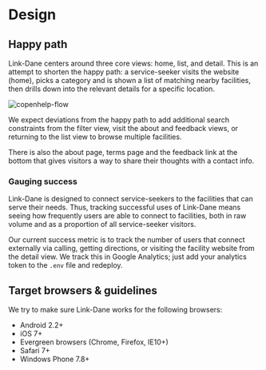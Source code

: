 # Design

## Happy path

Link-Dane centers around three core views: home, list, and detail. This is an attempt to shorten the happy path: a service-seeker visits the website (home), picks a category and is shown a list of matching nearby facilities, then drills down into the relevant details for a specific location.

![copenhelp-flow](https://cloud.githubusercontent.com/assets/1172767/11479559/efe71a98-9792-11e5-8314-2e9a698fe2d9.png)

We expect deviations from the happy path to add additional search constraints from the filter view, visit the about and feedback views, or returning to the list view to browse multiple facilities.

There is also the about page, terms page and the feedback link at the bottom that gives visitors a way to share their thoughts with a contact info.

### Gauging success

Link-Dane is designed to connect service-seekers to the facilities that can serve their needs. Thus, tracking successful uses of Link-Dane means seeing how frequently users are able to connect to facilities, both in raw volume and as a proportion of all service-seeker visitors.

Our current success metric is to track the number of users that connect externally via calling, getting directions, or visiting the facility website from the detail view. We track this in Google Analytics; just add your analytics token to the `.env` file and redeploy.

## Target browsers & guidelines

We try to make sure Link-Dane works for the following browsers:

* Android 2.2+
* iOS 7+
* Evergreen browsers (Chrome, Firefox, IE10+)
* Safari 7+
* Windows Phone 7.8+

